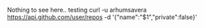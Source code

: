 Nothing to see here.. testing curl -u arhumsavera https://api.github.com/user/repos -d '{"name":"$1","private":false}'
